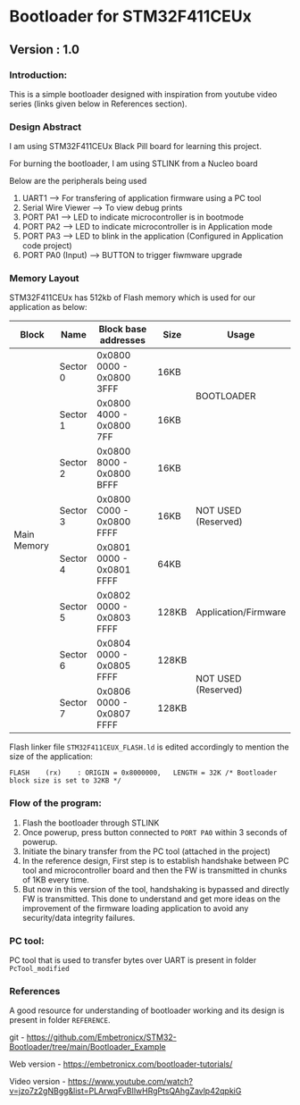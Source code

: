 # Bootloader for STM32F411CEUx
## Version : 1.0
### Introduction:
This is a simple bootloader designed with inspiration from youtube video series (links given below in References section).

### Design Abstract
I am using STM32F411CEUx Black Pill board for learning this project.

For burning the bootloader, I am using STLINK from a Nucleo board

Below are the peripherals being used
1. UART1 --> For transfering of application firmware using a PC tool
2. Serial Wire Viewer --> To view debug prints
3. PORT PA1 --> LED to indicate microcontroller is in bootmode
4. PORT PA2 --> LED to indicate microcontroller is in Application mode
5. PORT PA3 --> LED to blink in the application (Configured in Application code project)
6. PORT PA0 (Input) --> BUTTON to trigger fiwmware upgrade 


### Memory Layout
STM32F411CEUx has 512kb of Flash memory which is used for our application as below:
<table>
    <thead>
        <tr>
            <th>Block</th>
            <th>Name</th>
            <th>Block base addresses</th>
            <th>Size</th>
            <Th>Usage</Th>
        </tr>
    </thead>
    <tbody>
        <tr>
            <td rowspan=8>Main Memory</td>
            <td>Sector 0</td>
            <td>0x0800 0000 - 0x0800 3FFF</td>
            <td>16KB</td>
            <td rowspan=2>BOOTLOADER </td>
        </tr>
        <tr>
            <td>Sector 1</td>
            <td>0x0800 4000 - 0x0800 7FF</td>
            <td>16KB</td> 
        </tr>
        <tr>
            <td>Sector 2</td>
            <td>0x0800 8000 - 0x0800 BFFF</td>
            <td>16KB</td>
            <td rowspan=3>NOT USED (Reserved) </td>
        </tr>
        <tr>
            <td>Sector 3</td>
            <td>0x0800 C000 - 0x0800 FFFF</td>
            <td>16KB</td>
        </tr>
        <tr>
            <td>Sector 4</td>
            <td>0x0801 0000 - 0x0801 FFFF</td>
            <td>64KB</td>
        </tr>
        <tr>
            <td>Sector 5</td>
            <td>0x0802 0000 - 0x0803 FFFF</td>
            <td>128KB</td>
            <td>Application/Firmware </td>
        </tr>
        <tr>
            <td>Sector 6</td>
            <td>0x0804 0000 - 0x0805 FFFF</td>
            <td>128KB</td>
             <td rowspan=2>NOT USED (Reserved) </td>
        </tr>
        <tr>
            <td>Sector 7</td>
            <td>0x0806 0000 - 0x0807 FFFF</td>
            <td>128KB</td>
        </tr>
</table>

Flash linker file ```` STM32F411CEUX_FLASH.ld ```` is edited accordingly to mention the size of the application:
        
  ````FLASH    (rx)    : ORIGIN = 0x8000000,   LENGTH = 32K	/* Bootloader block size is set to 32KB */ ````

  ### Flow of the program:
  1. Flash the bootloader through STLINK
  2. Once powerup, press button connected to ````PORT PA0```` within 3 seconds of powerup.
  3. Initiate the binary transfer from the PC tool (attached in the project)
  4. In the reference design,
        First step is to establish handshake between PC tool and microcontroller board and then the FW is transmitted in chunks of 1KB every time.
5. But now in this version of the tool, handshaking is bypassed and directly FW is transmitted. This done to understand and get more ideas on the improvement of the firmware loading application to avoid any security/data integrity failures.
### PC tool:
PC tool that is used to transfer bytes over UART is present in folder ````PcTool_modified````

### References
A good resource for understanding of bootloader working and its design is present in folder ````REFERENCE````.

git - https://github.com/Embetronicx/STM32-Bootloader/tree/main/Bootloader_Example

Web version - https://embetronicx.com/bootloader-tutorials/

Video version - https://www.youtube.com/watch?v=jzo7z2gNBgg&list=PLArwqFvBIlwHRgPtsQAhgZavlp42qpkiG


